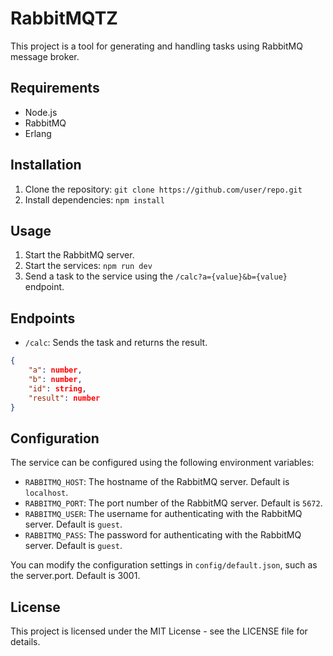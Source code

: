 # RabbitMQTZ

This project is a tool for generating and handling tasks using RabbitMQ message broker.

## Requirements
* Node.js
* RabbitMQ 
* Erlang 

## Installation

1. Clone the repository: `git clone https://github.com/user/repo.git`
2. Install dependencies: `npm install`

## Usage

1. Start the RabbitMQ server.
2. Start the services: `npm run dev`
3. Send a task to the service using the `/calc?a={value}&b={value}` endpoint.

## Endpoints
* `/calc`: Sends the task and returns the result.
```json
{
    "a": number,
    "b": number,
    "id": string,
    "result": number
}
```

## Configuration
The service can be configured using the following environment variables:

* `RABBITMQ_HOST`: The hostname of the RabbitMQ server. Default is `localhost`.
* `RABBITMQ_PORT`: The port number of the RabbitMQ server. Default is `5672`.
* `RABBITMQ_USER`: The username for authenticating with the RabbitMQ server. Default is `guest`.
* `RABBITMQ_PASS`: The password for authenticating with the RabbitMQ server. Default is `guest`.

You can modify the configuration settings in `config/default.json`, such as the server.port. Default is 3001.

## License
This project is licensed under the MIT License - see the LICENSE file for details.